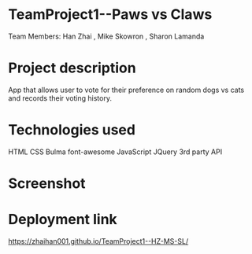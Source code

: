 # TeamProject1--Paws vs Claws
Team Members: Han Zhai , Mike Skowron , Sharon Lamanda
# Project description
App that allows user to vote for their preference on random dogs vs cats and records their voting history.
# Technologies used
HTML
CSS
Bulma
font-awesome
JavaScript
JQuery
3rd party API
# Screenshot
# Deployment link
https://zhaihan001.github.io/TeamProject1--HZ-MS-SL/